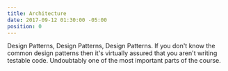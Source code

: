 ```yaml
---
title: Architecture
date: 2017-09-12 01:30:00 -05:00
position: 0
---
```


Design Patterns, Design Patterns, Design Patterns. If you don't know the common design patterns then it's virtually assured that you aren't writing testable code. Undoubtably one of the most important parts of the course.